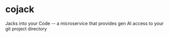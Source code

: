 # cojack
Jacks into your Code -- a microservice that provides gen AI access to your git project directory
